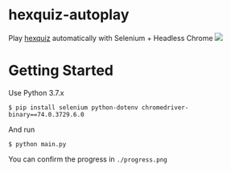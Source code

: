 # hexquiz-autoplay
Play [hexquiz](https://lukerissacher.com/hexquiz) automatically with Selenium + Headless Chrome
![](https://i.imgur.com/mOFpDZS.png)

# Getting Started
Use Python 3.7.x
```
$ pip install selenium python-dotenv chromedriver-binary==74.0.3729.6.0
```

And run
```
$ python main.py
```

You can confirm the progress in `./progress.png`
